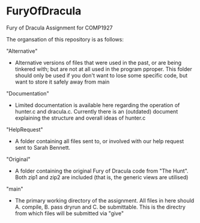 FuryOfDracula
=============

Fury of Dracula Assignment for COMP1927


The organsation of this repository is as follows:

"Alternative"
- Alternative versions of files that were used in the past, or are being tinkered with; but are not at all used in the program pproper. This folder should only be used if you don't want to lose some specific code, but want to store it safely away from main

"Documentation"
- Limited documentation is available here regarding the operation of hunter.c and dracula.c. Currently there is an (outdated) document explaining the structure and overall ideas of hunter.c

"HelpRequest"
- A folder containing all files sent to, or involved with our help request sent to Sarah Bennett.

"Original"
- A folder containing the original Fury of Dracula code from "The Hunt". Both zip1 and zip2 are included (that is, the generic views are utilised)

"main"
- The primary working directory of the assignment. All files in here should A. compile, B. pass dryrun and C. be submittable. This is the directry from which files will be submitted via "give"
